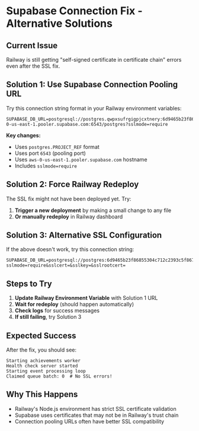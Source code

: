 # Supabase Connection Fix - Alternative Solutions

## Current Issue

Railway is still getting "self-signed certificate in certificate chain" errors even after the SSL fix.

## Solution 1: Use Supabase Connection Pooling URL

Try this connection string format in your Railway environment variables:

```
SUPABASE_DB_URL=postgresql://postgres.qwpxsufrgigpjcxtnery:6d9465b23f86855304c712c2393c5f867fa83165c0c49769fef74d363a9b8cc1@aws-0-us-east-1.pooler.supabase.com:6543/postgres?sslmode=require
```

**Key changes:**

- Uses `postgres.PROJECT_REF` format
- Uses port `6543` (pooling port)
- Uses `aws-0-us-east-1.pooler.supabase.com` hostname
- Includes `sslmode=require`

## Solution 2: Force Railway Redeploy

The SSL fix might not have been deployed yet. Try:

1. **Trigger a new deployment** by making a small change to any file
2. **Or manually redeploy** in Railway dashboard

## Solution 3: Alternative SSL Configuration

If the above doesn't work, try this connection string:

```
SUPABASE_DB_URL=postgresql://postgres:6d9465b23f86855304c712c2393c5f867fa83165c0c49769fef74d363a9b8cc1@db.qwpxsufrgigpjcxtnery.supabase.co:5432/postgres?sslmode=require&sslcert=&sslkey=&sslrootcert=
```

## Steps to Try

1. **Update Railway Environment Variable** with Solution 1 URL
2. **Wait for redeploy** (should happen automatically)
3. **Check logs** for success messages
4. **If still failing**, try Solution 3

## Expected Success

After the fix, you should see:

```
Starting achievements worker
Health check server started
Starting event processing loop
Claimed queue batch: 0  # No SSL errors!
```

## Why This Happens

- Railway's Node.js environment has strict SSL certificate validation
- Supabase uses certificates that may not be in Railway's trust chain
- Connection pooling URLs often have better SSL compatibility
